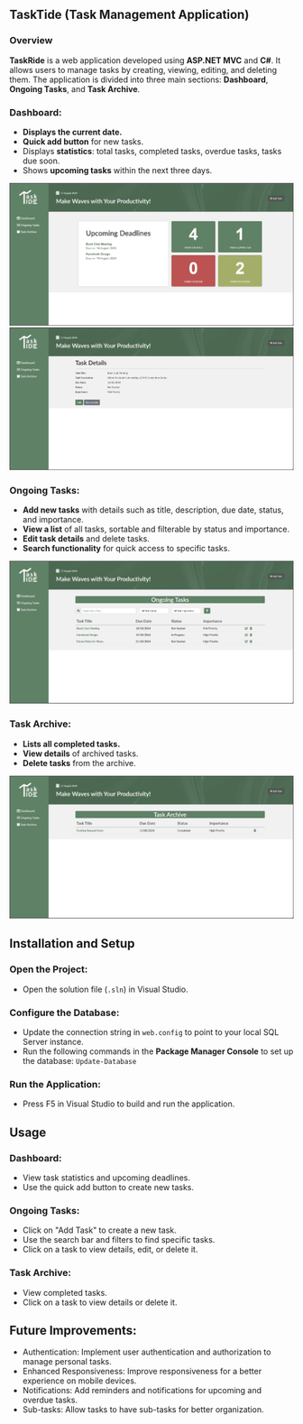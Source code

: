 ## TaskTide (Task Management Application)

### Overview
**TaskRide** is a web application developed using **ASP.NET MVC** and **C#**. It allows users to manage tasks by creating, viewing, editing, and deleting them. The application is divided into three main sections: **Dashboard**, **Ongoing Tasks**, and **Task Archive**.

### Dashboard:
- **Displays the current date.**
- **Quick add button** for new tasks.
- Displays **statistics**: total tasks, completed tasks, overdue tasks, tasks due soon.
- Shows **upcoming tasks** within the next three days.

![Dashboard](https://github.com/jonsonkurt/TaskTide/blob/master/Preview/Dashboard.png?raw=true)
![Task Details](https://github.com/jonsonkurt/TaskTide/blob/master/Preview/Task%20Details.png?raw=true)

### Ongoing Tasks:

- **Add new tasks** with details such as title, description, due date, status, and importance.
- **View a list** of all tasks, sortable and filterable by status and importance.
- **Edit task details** and delete tasks.
- **Search functionality** for quick access to specific tasks.

![Ongoing Tasks](https://github.com/jonsonkurt/TaskTide/blob/master/Preview/Ongoing%20Tasks.png?raw=true)

### Task Archive:

- **Lists all completed tasks.**
- **View details** of archived tasks.
- **Delete tasks** from the archive.

![Task Archive](https://github.com/jonsonkurt/TaskTide/blob/master/Preview/Task%20Archive.png?raw=true)

## Installation and Setup

### Open the Project:
- Open the solution file (`.sln`) in Visual Studio.

### Configure the Database:
- Update the connection string in `web.config` to point to your local SQL Server instance.
- Run the following commands in the **Package Manager Console** to set up the database: `Update-Database`

### Run the Application: 
- Press F5 in Visual Studio to build and run the application.

## Usage

### Dashboard:
- View task statistics and upcoming deadlines.
- Use the quick add button to create new tasks.

### Ongoing Tasks:
- Click on "Add Task" to create a new task.
- Use the search bar and filters to find specific tasks.
- Click on a task to view details, edit, or delete it.

### Task Archive:
- View completed tasks.
- Click on a task to view details or delete it.

## Future Improvements:
- Authentication: Implement user authentication and authorization to manage personal tasks.
- Enhanced Responsiveness: Improve responsiveness for a better experience on mobile devices.
- Notifications: Add reminders and notifications for upcoming and overdue tasks.
- Sub-tasks: Allow tasks to have sub-tasks for better organization.

